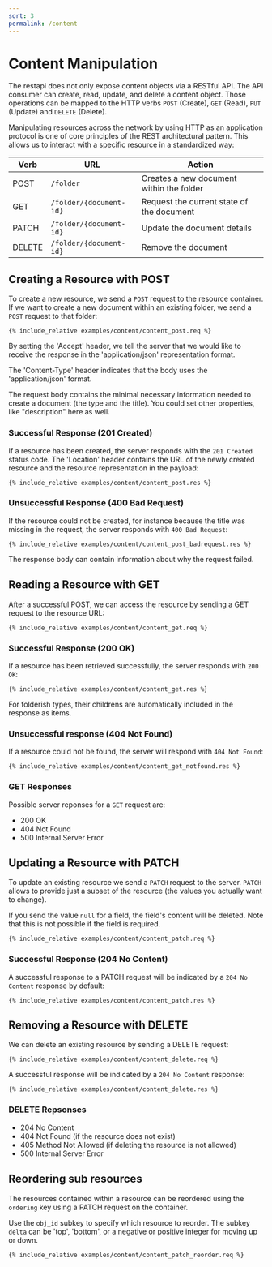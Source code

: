 ```yaml
---
sort: 3
permalink: /content
---
```


# Content Manipulation

The restapi does not only expose content objects via a RESTful API. The API consumer can create, read, update, and delete a content object. Those operations can be mapped to the HTTP verbs `POST` (Create), `GET` (Read), `PUT` (Update) and `DELETE` (Delete).

Manipulating resources across the network by using HTTP as an application protocol is one of core principles of the REST architectural pattern. This allows us to interact with a specific resource in a standardized way:

| Verb   | URL                     | Action                                    |
| ------ | ----------------------- | ----------------------------------------- |
| POST   | `/folder`               | Creates a new document within the folder  |
| GET    | `/folder/{document-id}` | Request the current state of the document |
| PATCH  | `/folder/{document-id}` | Update the document details               |
| DELETE | `/folder/{document-id}` | Remove the document                       |

## Creating a Resource with POST

To create a new resource, we send a `POST` request to the resource container. If we want to create a new document within an existing folder, we send a `POST` request to that folder:

```
{% include_relative examples/content/content_post.req %}
```

By setting the 'Accept' header, we tell the server that we would like to receive the response in the 'application/json' representation format.

The 'Content-Type' header indicates that the body uses the 'application/json' format.

The request body contains the minimal necessary information needed to create a document (the type and the title). You could set other properties, like "description" here as well.

### Successful Response (201 Created)

If a resource has been created, the server responds with the `201 Created` status code. The 'Location' header contains the URL of the newly created resource and the resource representation in the payload:

```
{% include_relative examples/content/content_post.res %}
```

### Unsuccessful Response (400 Bad Request)

If the resource could not be created, for instance because the title was missing in the request, the server responds with `400 Bad Request`:

```
{% include_relative examples/content/content_post_badrequest.res %}
```

The response body can contain information about why the request failed.

## Reading a Resource with GET

After a successful POST, we can access the resource by sending a GET request to the resource URL:

```
{% include_relative examples/content/content_get.req %}
```

### Successful Response (200 OK)

If a resource has been retrieved successfully, the server responds with `200 OK`:

```
{% include_relative examples/content/content_get.res %}
```

For folderish types, their childrens are automatically included in the response as items.

### Unsuccessful response (404 Not Found)

If a resource could not be found, the server will respond with `404 Not Found`:

```
{% include_relative examples/content/content_get_notfound.res %}
```

### GET Responses

Possible server reponses for a `GET` request are:

- 200 OK
- 404 Not Found
- 500 Internal Server Error

## Updating a Resource with PATCH

To update an existing resource we send a `PATCH` request to the server. `PATCH` allows to provide just a subset of the resource (the values you actually want to change).

If you send the value `null` for a field, the field's content will be deleted. Note that this is not possible if the field is required.

```
{% include_relative examples/content/content_patch.req %}
```

### Successful Response (204 No Content)

A successful response to a PATCH request will be indicated by a `204 No Content` response by default:

```
{% include_relative examples/content/content_patch.res %}
```

## Removing a Resource with DELETE

We can delete an existing resource by sending a DELETE request:

```
{% include_relative examples/content/content_delete.req %}
```

A successful response will be indicated by a `204 No Content` response:

```
{% include_relative examples/content/content_delete.res %}
```

### DELETE Repsonses

- 204 No Content
- 404 Not Found (if the resource does not exist)
- 405 Method Not Allowed (if deleting the resource is not allowed)
- 500 Internal Server Error

## Reordering sub resources

The resources contained within a resource can be reordered using the `ordering` key using a PATCH request on the container.

Use the `obj_id` subkey to specify which resource to reorder. The subkey `delta` can be 'top', 'bottom', or a negative or positive integer for moving up or down.

```
{% include_relative examples/content/content_patch_reorder.req %}
```
